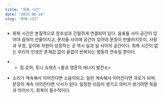 ```yaml
---
title: "회복 시간"
date: "2025-06-24"
slug: "회복-시간"
---
```


- 회복 시간은 본질적으로 창조성과 긴밀하게 연결되어 있다. 음표들 사이 공간이 있어야 음악이 만들어지고, 문자들 사이에 공간이 있어야 문장이 만들어지듯이, 사랑과 우정, 깊이와 차원이 성장하는 곳 역시 일과 일 사이의 공간이다. 회복 시간이 없는 우리의 인생은 존재감 없이 끝없이 반복되는 행동의 연속일 뿐이다. 

- - 짐 로허, 토니 슈워츠 <몸과 영혼의 에너지 발전소>

- 소리가 계속해서 이어진다면 소음이되고, 일만 계속해서 이어진다면 과로가 되며, 문장이 계속 이어진다면 낙서가 된다. 일정한 리듬이 생기고 의미가 생기려면 묵음과 띄어쓰기, 회복이 필수적이다. 


